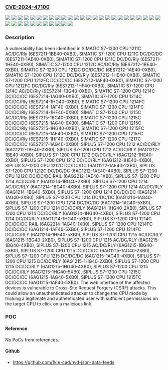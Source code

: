 ### [CVE-2024-47100](https://cve.mitre.org/cgi-bin/cvename.cgi?name=CVE-2024-47100)
![](https://img.shields.io/static/v1?label=Product&message=SIMATIC%20S7-1200%20CPU%201211C%20AC%2FDC%2FRly&color=blue)
![](https://img.shields.io/static/v1?label=Product&message=SIMATIC%20S7-1200%20CPU%201211C%20DC%2FDC%2FDC&color=blue)
![](https://img.shields.io/static/v1?label=Product&message=SIMATIC%20S7-1200%20CPU%201211C%20DC%2FDC%2FRly&color=blue)
![](https://img.shields.io/static/v1?label=Product&message=SIMATIC%20S7-1200%20CPU%201212C%20AC%2FDC%2FRly&color=blue)
![](https://img.shields.io/static/v1?label=Product&message=SIMATIC%20S7-1200%20CPU%201212C%20DC%2FDC%2FDC&color=blue)
![](https://img.shields.io/static/v1?label=Product&message=SIMATIC%20S7-1200%20CPU%201212C%20DC%2FDC%2FRly&color=blue)
![](https://img.shields.io/static/v1?label=Product&message=SIMATIC%20S7-1200%20CPU%201212FC%20DC%2FDC%2FDC&color=blue)
![](https://img.shields.io/static/v1?label=Product&message=SIMATIC%20S7-1200%20CPU%201212FC%20DC%2FDC%2FRly&color=blue)
![](https://img.shields.io/static/v1?label=Product&message=SIMATIC%20S7-1200%20CPU%201214C%20AC%2FDC%2FRly&color=blue)
![](https://img.shields.io/static/v1?label=Product&message=SIMATIC%20S7-1200%20CPU%201214C%20DC%2FDC%2FDC&color=blue)
![](https://img.shields.io/static/v1?label=Product&message=SIMATIC%20S7-1200%20CPU%201214C%20DC%2FDC%2FRly&color=blue)
![](https://img.shields.io/static/v1?label=Product&message=SIMATIC%20S7-1200%20CPU%201214FC%20DC%2FDC%2FDC&color=blue)
![](https://img.shields.io/static/v1?label=Product&message=SIMATIC%20S7-1200%20CPU%201214FC%20DC%2FDC%2FRly&color=blue)
![](https://img.shields.io/static/v1?label=Product&message=SIMATIC%20S7-1200%20CPU%201215C%20AC%2FDC%2FRly&color=blue)
![](https://img.shields.io/static/v1?label=Product&message=SIMATIC%20S7-1200%20CPU%201215C%20DC%2FDC%2FDC&color=blue)
![](https://img.shields.io/static/v1?label=Product&message=SIMATIC%20S7-1200%20CPU%201215C%20DC%2FDC%2FRly&color=blue)
![](https://img.shields.io/static/v1?label=Product&message=SIMATIC%20S7-1200%20CPU%201215FC%20DC%2FDC%2FDC&color=blue)
![](https://img.shields.io/static/v1?label=Product&message=SIMATIC%20S7-1200%20CPU%201215FC%20DC%2FDC%2FRly&color=blue)
![](https://img.shields.io/static/v1?label=Product&message=SIMATIC%20S7-1200%20CPU%201217C%20DC%2FDC%2FDC&color=blue)
![](https://img.shields.io/static/v1?label=Product&message=SIPLUS%20S7-1200%20CPU%201212%20AC%2FDC%2FRLY&color=blue)
![](https://img.shields.io/static/v1?label=Product&message=SIPLUS%20S7-1200%20CPU%201212%20DC%2FDC%2FRLY&color=blue)
![](https://img.shields.io/static/v1?label=Product&message=SIPLUS%20S7-1200%20CPU%201212C%20DC%2FDC%2FDC%20RAIL&color=blue)
![](https://img.shields.io/static/v1?label=Product&message=SIPLUS%20S7-1200%20CPU%201212C%20DC%2FDC%2FDC&color=blue)
![](https://img.shields.io/static/v1?label=Product&message=SIPLUS%20S7-1200%20CPU%201214%20AC%2FDC%2FRLY&color=blue)
![](https://img.shields.io/static/v1?label=Product&message=SIPLUS%20S7-1200%20CPU%201214%20DC%2FDC%2FDC&color=blue)
![](https://img.shields.io/static/v1?label=Product&message=SIPLUS%20S7-1200%20CPU%201214%20DC%2FDC%2FRLY&color=blue)
![](https://img.shields.io/static/v1?label=Product&message=SIPLUS%20S7-1200%20CPU%201214C%20DC%2FDC%2FDC%20RAIL&color=blue)
![](https://img.shields.io/static/v1?label=Product&message=SIPLUS%20S7-1200%20CPU%201214FC%20DC%2FDC%2FDC&color=blue)
![](https://img.shields.io/static/v1?label=Product&message=SIPLUS%20S7-1200%20CPU%201214FC%20DC%2FDC%2FRLY&color=blue)
![](https://img.shields.io/static/v1?label=Product&message=SIPLUS%20S7-1200%20CPU%201215%20AC%2FDC%2FRLY&color=blue)
![](https://img.shields.io/static/v1?label=Product&message=SIPLUS%20S7-1200%20CPU%201215%20DC%2FDC%2FDC&color=blue)
![](https://img.shields.io/static/v1?label=Product&message=SIPLUS%20S7-1200%20CPU%201215%20DC%2FDC%2FRLY&color=blue)
![](https://img.shields.io/static/v1?label=Product&message=SIPLUS%20S7-1200%20CPU%201215C%20DC%2FDC%2FDC&color=blue)
![](https://img.shields.io/static/v1?label=Product&message=SIPLUS%20S7-1200%20CPU%201215FC%20DC%2FDC%2FDC&color=blue)
![](https://img.shields.io/static/v1?label=Version&message=0%20&color=brightgreen)
![](https://img.shields.io/static/v1?label=Vulnerability&message=CWE-352%3A%20Cross-Site%20Request%20Forgery%20(CSRF)&color=brightgreen)

### Description

A vulnerability has been identified in SIMATIC S7-1200 CPU 1211C AC/DC/Rly (6ES7211-1BE40-0XB0), SIMATIC S7-1200 CPU 1211C DC/DC/DC (6ES7211-1AE40-0XB0), SIMATIC S7-1200 CPU 1211C DC/DC/Rly (6ES7211-1HE40-0XB0), SIMATIC S7-1200 CPU 1212C AC/DC/Rly (6ES7212-1BE40-0XB0), SIMATIC S7-1200 CPU 1212C DC/DC/DC (6ES7212-1AE40-0XB0), SIMATIC S7-1200 CPU 1212C DC/DC/Rly (6ES7212-1HE40-0XB0), SIMATIC S7-1200 CPU 1212FC DC/DC/DC (6ES7212-1AF40-0XB0), SIMATIC S7-1200 CPU 1212FC DC/DC/Rly (6ES7212-1HF40-0XB0), SIMATIC S7-1200 CPU 1214C AC/DC/Rly (6ES7214-1BG40-0XB0), SIMATIC S7-1200 CPU 1214C DC/DC/DC (6ES7214-1AG40-0XB0), SIMATIC S7-1200 CPU 1214C DC/DC/Rly (6ES7214-1HG40-0XB0), SIMATIC S7-1200 CPU 1214FC DC/DC/DC (6ES7214-1AF40-0XB0), SIMATIC S7-1200 CPU 1214FC DC/DC/Rly (6ES7214-1HF40-0XB0), SIMATIC S7-1200 CPU 1215C AC/DC/Rly (6ES7215-1BG40-0XB0), SIMATIC S7-1200 CPU 1215C DC/DC/DC (6ES7215-1AG40-0XB0), SIMATIC S7-1200 CPU 1215C DC/DC/Rly (6ES7215-1HG40-0XB0), SIMATIC S7-1200 CPU 1215FC DC/DC/DC (6ES7215-1AF40-0XB0), SIMATIC S7-1200 CPU 1215FC DC/DC/Rly (6ES7215-1HF40-0XB0), SIMATIC S7-1200 CPU 1217C DC/DC/DC (6ES7217-1AG40-0XB0), SIPLUS S7-1200 CPU 1212 AC/DC/RLY (6AG1212-1BE40-2XB0), SIPLUS S7-1200 CPU 1212 AC/DC/RLY (6AG1212-1BE40-4XB0), SIPLUS S7-1200 CPU 1212 DC/DC/RLY (6AG1212-1HE40-2XB0), SIPLUS S7-1200 CPU 1212 DC/DC/RLY (6AG1212-1HE40-4XB0), SIPLUS S7-1200 CPU 1212C DC/DC/DC (6AG1212-1AE40-2XB0), SIPLUS S7-1200 CPU 1212C DC/DC/DC (6AG1212-1AE40-4XB0), SIPLUS S7-1200 CPU 1212C DC/DC/DC RAIL (6AG2212-1AE40-1XB0), SIPLUS S7-1200 CPU 1214 AC/DC/RLY (6AG1214-1BG40-2XB0), SIPLUS S7-1200 CPU 1214 AC/DC/RLY (6AG1214-1BG40-4XB0), SIPLUS S7-1200 CPU 1214 AC/DC/RLY (6AG1214-1BG40-5XB0), SIPLUS S7-1200 CPU 1214 DC/DC/DC (6AG1214-1AG40-2XB0), SIPLUS S7-1200 CPU 1214 DC/DC/DC (6AG1214-1AG40-4XB0), SIPLUS S7-1200 CPU 1214 DC/DC/DC (6AG1214-1AG40-5XB0), SIPLUS S7-1200 CPU 1214 DC/DC/RLY (6AG1214-1HG40-2XB0), SIPLUS S7-1200 CPU 1214 DC/DC/RLY (6AG1214-1HG40-4XB0), SIPLUS S7-1200 CPU 1214 DC/DC/RLY (6AG1214-1HG40-5XB0), SIPLUS S7-1200 CPU 1214C DC/DC/DC RAIL (6AG2214-1AG40-1XB0), SIPLUS S7-1200 CPU 1214FC DC/DC/DC (6AG1214-1AF40-5XB0), SIPLUS S7-1200 CPU 1214FC DC/DC/RLY (6AG1214-1HF40-5XB0), SIPLUS S7-1200 CPU 1215 AC/DC/RLY (6AG1215-1BG40-2XB0), SIPLUS S7-1200 CPU 1215 AC/DC/RLY (6AG1215-1BG40-4XB0), SIPLUS S7-1200 CPU 1215 AC/DC/RLY (6AG1215-1BG40-5XB0), SIPLUS S7-1200 CPU 1215 DC/DC/DC (6AG1215-1AG40-2XB0), SIPLUS S7-1200 CPU 1215 DC/DC/DC (6AG1215-1AG40-4XB0), SIPLUS S7-1200 CPU 1215 DC/DC/RLY (6AG1215-1HG40-2XB0), SIPLUS S7-1200 CPU 1215 DC/DC/RLY (6AG1215-1HG40-4XB0), SIPLUS S7-1200 CPU 1215 DC/DC/RLY (6AG1215-1HG40-5XB0), SIPLUS S7-1200 CPU 1215C DC/DC/DC (6AG1215-1AG40-5XB0), SIPLUS S7-1200 CPU 1215FC DC/DC/DC (6AG1215-1AF40-5XB0). The web interface of the affected devices is vulnerable to Cross-Site Request Forgery (CSRF) attacks. This could allow an unauthenticated attacker to change the CPU mode by tricking a legitimate and authenticated user with sufficient permissions on the target CPU to click on a malicious link.

### POC

#### Reference
No PoCs from references.

#### Github
- https://github.com/fkie-cad/nvd-json-data-feeds

